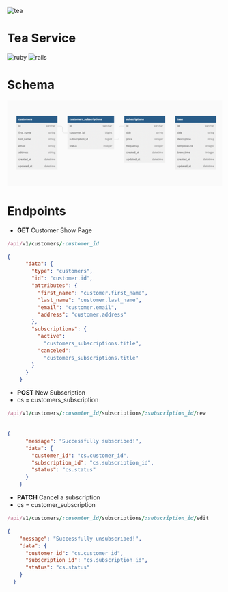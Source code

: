 ![tea](./app/media/images/content-pixie-m-gqDRzbJLQ-unsplash.jpeg)

# Tea Service

![ruby](https://img.shields.io/badge/Ruby-2.7.4-red)
![rails](https://img.shields.io/badge/Rails-5.2.8-g)

# Schema

![schema](./app/media/images/Screen%20Shot%202022-08-04%20at%2011.01.01.png)

# Endpoints

- <b>GET</b> Customer Show Page
````ruby
/api/v1/customers/:customer_id
````
````json
{
      "data": {
        "type": "customers",
        "id": "customer.id",
        "attributes": {
          "first_name": "customer.first_name",
          "last_name": "customer.last_name",
          "email": "customer.email",
          "address": "customer.address"
        },
        "subscriptions": {
          "active":
            "customers_subscriptions.title",
          "canceled":
            "customers_subscriptions.title"
        }
      }
    }
````
- <b>POST</b> New Subscription
- cs = customers_subscription
````ruby
/api/v1/customers/:cusomter_id/subscriptions/:subscription_id/new
````
````json

{
      "message": "Successfully subscribed!",
      "data": {
        "customer_id": "cs.customer_id",
        "subscription_id": "cs.subscription_id",
        "status": "cs.status"
      }
    }
````

- <b>PATCH</b> Cancel a subscription
- cs = customer_subscription
````ruby
/api/v1/customers/:cusomter_id/subscriptions/:subscription_id/edit
````
````json
{
    "message": "Successfully unsubscribed!",
    "data": {
      "customer_id": "cs.customer_id",
      "subscription_id": "cs.subscription_id",
      "status": "cs.status"
    }
  }
````
